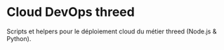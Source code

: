 # Cloud DevOps threed
Scripts et helpers pour le déploiement cloud du métier threed (Node.js & Python).
